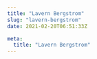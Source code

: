 ```yaml
---
title: "Lavern Bergstrom"
slug: "lavern-bergstrom"
date: 2021-02-20T06:51:33Z

meta:
  title: "Lavern Bergstrom"
---
```


